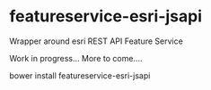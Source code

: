 # featureservice-esri-jsapi
Wrapper around esri REST API Feature Service

Work in progress... More to come....  

bower install featureservice-esri-jsapi
